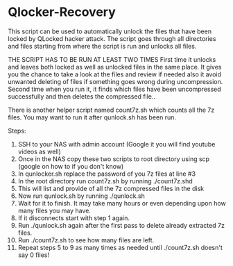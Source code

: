 # Qlocker-Recovery

This script can be used to automatically unlock the files that have been locked by QLocked hacker attack. The script goes through all directories and files starting from where the script is run and unlocks all files.

THE SCRIPT HAS TO BE RUN AT LEAST TWO TIMES
First time it unlocks and leaves both locked as well as unlocked files in the same place. It gives you the chance to take a look at the files and review if needed also it avoid unwanted deleting of files if something goes wrong during uncompression. 
Second time when you run it, it finds which files have been uncompressed successfully and then deletes the compressed file..

There is another helper script named count7z.sh which counts all the 7z files. You may want to run it after qunlock.sh has been run.

Steps:
1) SSH to your NAS with admin account (Google it you will find youtube videos as well)
2) Once in the NAS copy these two scripts to root directory using scp (google on how to if you don't know)
3) In qunlocker.sh replace the password of you 7z files at line #3
4) In the root directory run count7z.sh by running ./count7z.shd
5) This will list and provide of all the 7z compressed files in the disk
6) Now run qunlock.sh by running ./qunlock.sh
7) Wait for it to finish. It may take many hours or even depending upon how many files you may have.
8) If it disconnects start with step 1 again.
9) Run ./qunlock.sh again after the first pass to delete already extracted 7z files.
10) Run ./count7z.sh to see how many files are left. 
11) Repeat steps 5 to 9 as many times as needed until ./count7z.sh doesn't say 0 files!

